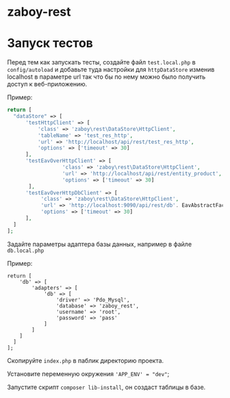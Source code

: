 # zaboy-rest

# Запуск тестов

Перед тем как запускать тесты, создайте файл `test.local.php` в `config/autoload`
и добавьте туда настройки для `httpDataStore` изменив localhost в параметре url так что бы по нему можно было получить доступ к веб-приложению.

Пример:

	 
 ```php
 return [
   "dataStore" => [
       'testHttpClient' => [
           'class' => 'zaboy\rest\DataStore\HttpClient',
           'tableName' => 'test_res_http',
           'url' => 'http://localhost/api/rest/test_res_http',
           'options' => ['timeout' => 30]
       ],
       'testEavOverHttpClient' => [
                   'class' => 'zaboy\rest\DataStore\HttpClient',
                   'url' => 'http://localhost/api/rest/entity_product',
                   'options' => ['timeout' => 30]
        ],
       'testEavOverHttpDbClient' => [
            'class' => 'zaboy\rest\DataStore\HttpClient',
            'url' => 'http://localhost:9090/api/rest/db'. EavAbstractFactory::DB_NAME_DELIMITER . 'entity_product',
            'options' => ['timeout' => 30]
       ],
   ]
 ];
 ```


Задайте параметры адаптера базы данных, например в файле `db.local.php`  

Пример:

	return [
	    'db' => [
	        'adapters' => [
	            'db' => [
	                'driver' => 'Pdo_Mysql',
	                'database' => 'zaboy_rest',
	                'username' => 'root',
	                'password' => 'pass'
	            ]
	        ]
	    ]
	  ]
	];


Скопируйте `index.php` в паблик директорию проекта.

Установите переменную окружения `'APP_ENV' = "dev"`;

Запустите скрипт `composer lib-install`, он создаст таблицы в базе.
 


 